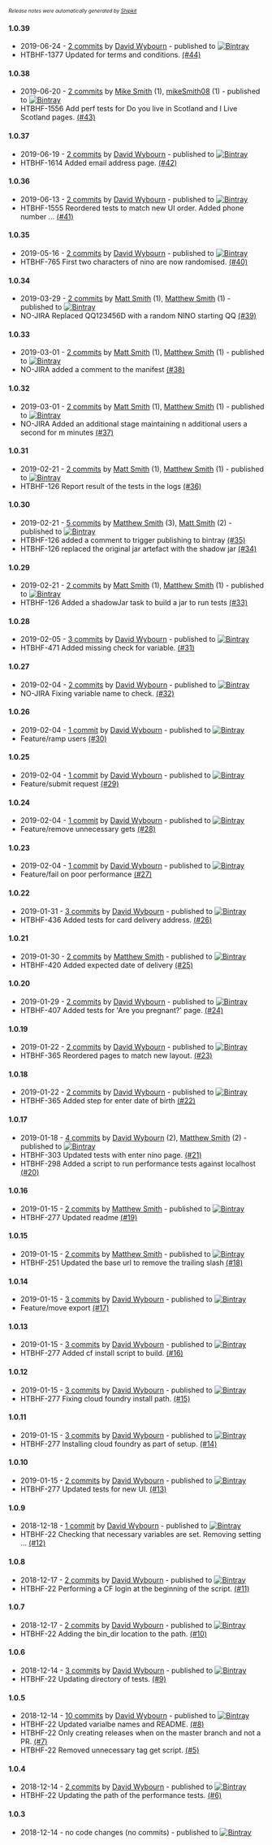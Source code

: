 <sup><sup>*Release notes were automatically generated by [Shipkit](http://shipkit.org/)*</sup></sup>

#### 1.0.39
 - 2019-06-24 - [2 commits](https://github.com/DepartmentOfHealth-htbhf/htbhf-performance-tests/compare/v1.0.38...v1.0.39) by [David Wybourn](https://github.com/dwybourn) - published to [![Bintray](https://img.shields.io/badge/Bintray-1.0.39-green.svg)](https://bintray.com/departmentofhealth-htbhf/maven/htbhf-performance-tests/1.0.39)
 - HTBHF-1377 Updated for terms and conditions. [(#44)](https://github.com/DepartmentOfHealth-htbhf/htbhf-performance-tests/pull/44)

#### 1.0.38
 - 2019-06-20 - [2 commits](https://github.com/DepartmentOfHealth-htbhf/htbhf-performance-tests/compare/v1.0.37...v1.0.38) by [Mike Smith](https://github.com/mikeSmith08) (1), [mikeSmith08](https://github.com/mikeSmith08) (1) - published to [![Bintray](https://img.shields.io/badge/Bintray-1.0.38-green.svg)](https://bintray.com/departmentofhealth-htbhf/maven/htbhf-performance-tests/1.0.38)
 - HTBHF-1556 Add perf tests for Do you live in Scotland and I Live Scotland pages. [(#43)](https://github.com/DepartmentOfHealth-htbhf/htbhf-performance-tests/pull/43)

#### 1.0.37
 - 2019-06-19 - [2 commits](https://github.com/DepartmentOfHealth-htbhf/htbhf-performance-tests/compare/v1.0.36...v1.0.37) by [David Wybourn](https://github.com/dwybourn) - published to [![Bintray](https://img.shields.io/badge/Bintray-1.0.37-green.svg)](https://bintray.com/departmentofhealth-htbhf/maven/htbhf-performance-tests/1.0.37)
 - HTBHF-1614 Added email address page. [(#42)](https://github.com/DepartmentOfHealth-htbhf/htbhf-performance-tests/pull/42)

#### 1.0.36
 - 2019-06-13 - [2 commits](https://github.com/DepartmentOfHealth-htbhf/htbhf-performance-tests/compare/v1.0.35...v1.0.36) by [David Wybourn](https://github.com/dwybourn) - published to [![Bintray](https://img.shields.io/badge/Bintray-1.0.36-green.svg)](https://bintray.com/departmentofhealth-htbhf/maven/htbhf-performance-tests/1.0.36)
 - HTBHF-1555 Reordered tests to match new UI order. Added phone number … [(#41)](https://github.com/DepartmentOfHealth-htbhf/htbhf-performance-tests/pull/41)

#### 1.0.35
 - 2019-05-16 - [2 commits](https://github.com/DepartmentOfHealth-htbhf/htbhf-performance-tests/compare/v1.0.34...v1.0.35) by [David Wybourn](https://github.com/dwybourn) - published to [![Bintray](https://img.shields.io/badge/Bintray-1.0.35-green.svg)](https://bintray.com/departmentofhealth-htbhf/maven/htbhf-performance-tests/1.0.35)
 - HTBHF-765 First two characters of nino are now randomised. [(#40)](https://github.com/DepartmentOfHealth-htbhf/htbhf-performance-tests/pull/40)

#### 1.0.34
 - 2019-03-29 - [2 commits](https://github.com/DepartmentOfHealth-htbhf/htbhf-performance-tests/compare/v1.0.33...v1.0.34) by [Matt Smith](https://github.com/YetAnotherMatt) (1), [Matthew Smith](https://github.com/YetAnotherMatt) (1) - published to [![Bintray](https://img.shields.io/badge/Bintray-1.0.34-green.svg)](https://bintray.com/departmentofhealth-htbhf/maven/htbhf-performance-tests/1.0.34)
 - NO-JIRA Replaced QQ123456D with a random NINO starting QQ [(#39)](https://github.com/DepartmentOfHealth-htbhf/htbhf-performance-tests/pull/39)

#### 1.0.33
 - 2019-03-01 - [2 commits](https://github.com/DepartmentOfHealth-htbhf/htbhf-performance-tests/compare/v1.0.32...v1.0.33) by [Matt Smith](https://github.com/YetAnotherMatt) (1), [Matthew Smith](https://github.com/YetAnotherMatt) (1) - published to [![Bintray](https://img.shields.io/badge/Bintray-1.0.33-green.svg)](https://bintray.com/departmentofhealth-htbhf/maven/htbhf-performance-tests/1.0.33)
 - NO-JIRA added a comment to the manifest [(#38)](https://github.com/DepartmentOfHealth-htbhf/htbhf-performance-tests/pull/38)

#### 1.0.32
 - 2019-03-01 - [2 commits](https://github.com/DepartmentOfHealth-htbhf/htbhf-performance-tests/compare/v1.0.31...v1.0.32) by [Matt Smith](https://github.com/YetAnotherMatt) (1), [Matthew Smith](https://github.com/YetAnotherMatt) (1) - published to [![Bintray](https://img.shields.io/badge/Bintray-1.0.32-green.svg)](https://bintray.com/departmentofhealth-htbhf/maven/htbhf-performance-tests/1.0.32)
 - NO-JIRA Added an additional stage maintaining n additional users a second for m minutes [(#37)](https://github.com/DepartmentOfHealth-htbhf/htbhf-performance-tests/pull/37)

#### 1.0.31
 - 2019-02-21 - [2 commits](https://github.com/DepartmentOfHealth-htbhf/htbhf-performance-tests/compare/v1.0.30...v1.0.31) by [Matt Smith](https://github.com/YetAnotherMatt) (1), [Matthew Smith](https://github.com/YetAnotherMatt) (1) - published to [![Bintray](https://img.shields.io/badge/Bintray-1.0.31-green.svg)](https://bintray.com/departmentofhealth-htbhf/maven/htbhf-performance-tests/1.0.31)
 - HTBHF-126 Report result of the tests in the logs [(#36)](https://github.com/DepartmentOfHealth-htbhf/htbhf-performance-tests/pull/36)

#### 1.0.30
 - 2019-02-21 - [5 commits](https://github.com/DepartmentOfHealth-htbhf/htbhf-performance-tests/compare/v1.0.29...v1.0.30) by [Matthew Smith](https://github.com/YetAnotherMatt) (3), [Matt Smith](https://github.com/YetAnotherMatt) (2) - published to [![Bintray](https://img.shields.io/badge/Bintray-1.0.30-green.svg)](https://bintray.com/departmentofhealth-htbhf/maven/htbhf-performance-tests/1.0.30)
 - HTBHF-126 added a comment to trigger publishing to bintray [(#35)](https://github.com/DepartmentOfHealth-htbhf/htbhf-performance-tests/pull/35)
 - HTBHF-126 replaced the original jar artefact with the shadow jar [(#34)](https://github.com/DepartmentOfHealth-htbhf/htbhf-performance-tests/pull/34)

#### 1.0.29
 - 2019-02-21 - [2 commits](https://github.com/DepartmentOfHealth-htbhf/htbhf-performance-tests/compare/v1.0.28...v1.0.29) by [Matt Smith](https://github.com/YetAnotherMatt) (1), [Matthew Smith](https://github.com/YetAnotherMatt) (1) - published to [![Bintray](https://img.shields.io/badge/Bintray-1.0.29-green.svg)](https://bintray.com/departmentofhealth-htbhf/maven/htbhf-performance-tests/1.0.29)
 - HTBHF-126 Added a shadowJar task to build a jar to run tests [(#33)](https://github.com/DepartmentOfHealth-htbhf/htbhf-performance-tests/pull/33)

#### 1.0.28
 - 2019-02-05 - [3 commits](https://github.com/DepartmentOfHealth-htbhf/htbhf-performance-tests/compare/v1.0.27...v1.0.28) by [David Wybourn](https://github.com/dwybourn) - published to [![Bintray](https://img.shields.io/badge/Bintray-1.0.28-green.svg)](https://bintray.com/departmentofhealth-htbhf/maven/htbhf-performance-tests/1.0.28)
 - HTBHF-471 Added missing check for variable. [(#31)](https://github.com/DepartmentOfHealth-htbhf/htbhf-performance-tests/pull/31)

#### 1.0.27
 - 2019-02-04 - [2 commits](https://github.com/DepartmentOfHealth-htbhf/htbhf-performance-tests/compare/v1.0.26...v1.0.27) by [David Wybourn](https://github.com/dwybourn) - published to [![Bintray](https://img.shields.io/badge/Bintray-1.0.27-green.svg)](https://bintray.com/departmentofhealth-htbhf/maven/htbhf-performance-tests/1.0.27)
 - NO-JIRA Fixing variable name to check. [(#32)](https://github.com/DepartmentOfHealth-htbhf/htbhf-performance-tests/pull/32)

#### 1.0.26
 - 2019-02-04 - [1 commit](https://github.com/DepartmentOfHealth-htbhf/htbhf-performance-tests/compare/v1.0.25...v1.0.26) by [David Wybourn](https://github.com/dwybourn) - published to [![Bintray](https://img.shields.io/badge/Bintray-1.0.26-green.svg)](https://bintray.com/departmentofhealth-htbhf/maven/htbhf-performance-tests/1.0.26)
 - Feature/ramp users [(#30)](https://github.com/DepartmentOfHealth-htbhf/htbhf-performance-tests/pull/30)

#### 1.0.25
 - 2019-02-04 - [1 commit](https://github.com/DepartmentOfHealth-htbhf/htbhf-performance-tests/compare/v1.0.24...v1.0.25) by [David Wybourn](https://github.com/dwybourn) - published to [![Bintray](https://img.shields.io/badge/Bintray-1.0.25-green.svg)](https://bintray.com/departmentofhealth-htbhf/maven/htbhf-performance-tests/1.0.25)
 - Feature/submit request [(#29)](https://github.com/DepartmentOfHealth-htbhf/htbhf-performance-tests/pull/29)

#### 1.0.24
 - 2019-02-04 - [1 commit](https://github.com/DepartmentOfHealth-htbhf/htbhf-performance-tests/compare/v1.0.23...v1.0.24) by [David Wybourn](https://github.com/dwybourn) - published to [![Bintray](https://img.shields.io/badge/Bintray-1.0.24-green.svg)](https://bintray.com/departmentofhealth-htbhf/maven/htbhf-performance-tests/1.0.24)
 - Feature/remove unnecessary gets [(#28)](https://github.com/DepartmentOfHealth-htbhf/htbhf-performance-tests/pull/28)

#### 1.0.23
 - 2019-02-04 - [1 commit](https://github.com/DepartmentOfHealth-htbhf/htbhf-performance-tests/compare/v1.0.22...v1.0.23) by [David Wybourn](https://github.com/dwybourn) - published to [![Bintray](https://img.shields.io/badge/Bintray-1.0.23-green.svg)](https://bintray.com/departmentofhealth-htbhf/maven/htbhf-performance-tests/1.0.23)
 - Feature/fail on poor performance [(#27)](https://github.com/DepartmentOfHealth-htbhf/htbhf-performance-tests/pull/27)

#### 1.0.22
 - 2019-01-31 - [3 commits](https://github.com/DepartmentOfHealth-htbhf/htbhf-performance-tests/compare/v1.0.21...v1.0.22) by [David Wybourn](https://github.com/dwybourn) - published to [![Bintray](https://img.shields.io/badge/Bintray-1.0.22-green.svg)](https://bintray.com/departmentofhealth-htbhf/maven/htbhf-performance-tests/1.0.22)
 - HTBHF-436 Added tests for card delivery address. [(#26)](https://github.com/DepartmentOfHealth-htbhf/htbhf-performance-tests/pull/26)

#### 1.0.21
 - 2019-01-30 - [2 commits](https://github.com/DepartmentOfHealth-htbhf/htbhf-performance-tests/compare/v1.0.20...v1.0.21) by [Matthew Smith](https://github.com/YetAnotherMatt) - published to [![Bintray](https://img.shields.io/badge/Bintray-1.0.21-green.svg)](https://bintray.com/departmentofhealth-htbhf/maven/htbhf-performance-tests/1.0.21)
 - HTBHF-420 Added expected date of delivery [(#25)](https://github.com/DepartmentOfHealth-htbhf/htbhf-performance-tests/pull/25)

#### 1.0.20
 - 2019-01-29 - [2 commits](https://github.com/DepartmentOfHealth-htbhf/htbhf-performance-tests/compare/v1.0.19...v1.0.20) by [David Wybourn](https://github.com/dwybourn) - published to [![Bintray](https://img.shields.io/badge/Bintray-1.0.20-green.svg)](https://bintray.com/departmentofhealth-htbhf/maven/htbhf-performance-tests/1.0.20)
 - HTBHF-407 Added tests for 'Are you pregnant?' page. [(#24)](https://github.com/DepartmentOfHealth-htbhf/htbhf-performance-tests/pull/24)

#### 1.0.19
 - 2019-01-22 - [2 commits](https://github.com/DepartmentOfHealth-htbhf/htbhf-performance-tests/compare/v1.0.18...v1.0.19) by [David Wybourn](https://github.com/dwybourn) - published to [![Bintray](https://img.shields.io/badge/Bintray-1.0.19-green.svg)](https://bintray.com/departmentofhealth-htbhf/maven/htbhf-performance-tests/1.0.19)
 - HTBHF-365 Reordered pages to match new layout. [(#23)](https://github.com/DepartmentOfHealth-htbhf/htbhf-performance-tests/pull/23)

#### 1.0.18
 - 2019-01-22 - [2 commits](https://github.com/DepartmentOfHealth-htbhf/htbhf-performance-tests/compare/v1.0.17...v1.0.18) by [David Wybourn](https://github.com/dwybourn) - published to [![Bintray](https://img.shields.io/badge/Bintray-1.0.18-green.svg)](https://bintray.com/departmentofhealth-htbhf/maven/htbhf-performance-tests/1.0.18)
 - HTBHF-365 Added step for enter date of birth [(#22)](https://github.com/DepartmentOfHealth-htbhf/htbhf-performance-tests/pull/22)

#### 1.0.17
 - 2019-01-18 - [4 commits](https://github.com/DepartmentOfHealth-htbhf/htbhf-performance-tests/compare/v1.0.16...v1.0.17) by [David Wybourn](https://github.com/dwybourn) (2), [Matthew Smith](https://github.com/YetAnotherMatt) (2) - published to [![Bintray](https://img.shields.io/badge/Bintray-1.0.17-green.svg)](https://bintray.com/departmentofhealth-htbhf/maven/htbhf-performance-tests/1.0.17)
 - HTBHF-303 Updated tests with enter nino page. [(#21)](https://github.com/DepartmentOfHealth-htbhf/htbhf-performance-tests/pull/21)
 - HTBHF-298 Added a script to run performance tests against localhost [(#20)](https://github.com/DepartmentOfHealth-htbhf/htbhf-performance-tests/pull/20)

#### 1.0.16
 - 2019-01-15 - [2 commits](https://github.com/DepartmentOfHealth-htbhf/htbhf-performance-tests/compare/v1.0.15...v1.0.16) by [Matthew Smith](https://github.com/YetAnotherMatt) - published to [![Bintray](https://img.shields.io/badge/Bintray-1.0.16-green.svg)](https://bintray.com/departmentofhealth-htbhf/maven/htbhf-performance-tests/1.0.16)
 - HTBHF-277 Updated readme [(#19)](https://github.com/DepartmentOfHealth-htbhf/htbhf-performance-tests/pull/19)

#### 1.0.15
 - 2019-01-15 - [2 commits](https://github.com/DepartmentOfHealth-htbhf/htbhf-performance-tests/compare/v1.0.14...v1.0.15) by [Matthew Smith](https://github.com/YetAnotherMatt) - published to [![Bintray](https://img.shields.io/badge/Bintray-1.0.15-green.svg)](https://bintray.com/departmentofhealth-htbhf/maven/htbhf-performance-tests/1.0.15)
 - HTBHF-251 Updated the base url to remove the trailing slash [(#18)](https://github.com/DepartmentOfHealth-htbhf/htbhf-performance-tests/pull/18)

#### 1.0.14
 - 2019-01-15 - [3 commits](https://github.com/DepartmentOfHealth-htbhf/htbhf-performance-tests/compare/v1.0.13...v1.0.14) by [David Wybourn](https://github.com/dwybourn) - published to [![Bintray](https://img.shields.io/badge/Bintray-1.0.14-green.svg)](https://bintray.com/departmentofhealth-htbhf/maven/htbhf-performance-tests/1.0.14)
 - Feature/move export [(#17)](https://github.com/DepartmentOfHealth-htbhf/htbhf-performance-tests/pull/17)

#### 1.0.13
 - 2019-01-15 - [3 commits](https://github.com/DepartmentOfHealth-htbhf/htbhf-performance-tests/compare/v1.0.12...v1.0.13) by [David Wybourn](https://github.com/dwybourn) - published to [![Bintray](https://img.shields.io/badge/Bintray-1.0.13-green.svg)](https://bintray.com/departmentofhealth-htbhf/maven/htbhf-performance-tests/1.0.13)
 - HTBHF-277 Added cf install script to build. [(#16)](https://github.com/DepartmentOfHealth-htbhf/htbhf-performance-tests/pull/16)

#### 1.0.12
 - 2019-01-15 - [3 commits](https://github.com/DepartmentOfHealth-htbhf/htbhf-performance-tests/compare/v1.0.11...v1.0.12) by [David Wybourn](https://github.com/dwybourn) - published to [![Bintray](https://img.shields.io/badge/Bintray-1.0.12-green.svg)](https://bintray.com/departmentofhealth-htbhf/maven/htbhf-performance-tests/1.0.12)
 - HTBHF-277 Fixing cloud foundry install path. [(#15)](https://github.com/DepartmentOfHealth-htbhf/htbhf-performance-tests/pull/15)

#### 1.0.11
 - 2019-01-15 - [3 commits](https://github.com/DepartmentOfHealth-htbhf/htbhf-performance-tests/compare/v1.0.10...v1.0.11) by [David Wybourn](https://github.com/dwybourn) - published to [![Bintray](https://img.shields.io/badge/Bintray-1.0.11-green.svg)](https://bintray.com/departmentofhealth-htbhf/maven/htbhf-performance-tests/1.0.11)
 - HTBHF-277 Installing cloud foundry as part of setup. [(#14)](https://github.com/DepartmentOfHealth-htbhf/htbhf-performance-tests/pull/14)

#### 1.0.10
 - 2019-01-15 - [2 commits](https://github.com/DepartmentOfHealth-htbhf/htbhf-performance-tests/compare/v1.0.9...v1.0.10) by [David Wybourn](https://github.com/dwybourn) - published to [![Bintray](https://img.shields.io/badge/Bintray-1.0.10-green.svg)](https://bintray.com/departmentofhealth-htbhf/maven/htbhf-performance-tests/1.0.10)
 - HTBHF-277 Updated tests for new UI. [(#13)](https://github.com/DepartmentOfHealth-htbhf/htbhf-performance-tests/pull/13)

#### 1.0.9
 - 2018-12-18 - [1 commit](https://github.com/DepartmentOfHealth-htbhf/htbhf-performance-tests/compare/v1.0.8...v1.0.9) by [David Wybourn](https://github.com/dwybourn) - published to [![Bintray](https://img.shields.io/badge/Bintray-1.0.9-green.svg)](https://bintray.com/departmentofhealth-htbhf/maven/htbhf-performance-tests/1.0.9)
 - HTBHF-22 Checking that necessary variables are set. Removing setting … [(#12)](https://github.com/DepartmentOfHealth-htbhf/htbhf-performance-tests/pull/12)

#### 1.0.8
 - 2018-12-17 - [2 commits](https://github.com/DepartmentOfHealth-htbhf/htbhf-performance-tests/compare/v1.0.7...v1.0.8) by [David Wybourn](https://github.com/dwybourn) - published to [![Bintray](https://img.shields.io/badge/Bintray-1.0.8-green.svg)](https://bintray.com/departmentofhealth-htbhf/maven/htbhf-performance-tests/1.0.8)
 - HTBHF-22 Performing a CF login at the beginning of the script. [(#11)](https://github.com/DepartmentOfHealth-htbhf/htbhf-performance-tests/pull/11)

#### 1.0.7
 - 2018-12-17 - [2 commits](https://github.com/DepartmentOfHealth-htbhf/htbhf-performance-tests/compare/v1.0.6...v1.0.7) by [David Wybourn](https://github.com/dwybourn) - published to [![Bintray](https://img.shields.io/badge/Bintray-1.0.7-green.svg)](https://bintray.com/departmentofhealth-htbhf/maven/htbhf-performance-tests/1.0.7)
 - HTBHF-22 Adding the bin_dir location to the path. [(#10)](https://github.com/DepartmentOfHealth-htbhf/htbhf-performance-tests/pull/10)

#### 1.0.6
 - 2018-12-14 - [3 commits](https://github.com/DepartmentOfHealth-htbhf/htbhf-performance-tests/compare/v1.0.5...v1.0.6) by [David Wybourn](https://github.com/dwybourn) - published to [![Bintray](https://img.shields.io/badge/Bintray-1.0.6-green.svg)](https://bintray.com/departmentofhealth-htbhf/maven/htbhf-performance-tests/1.0.6)
 - HTBHF-22 Updating directory of tests. [(#9)](https://github.com/DepartmentOfHealth-htbhf/htbhf-performance-tests/pull/9)

#### 1.0.5
 - 2018-12-14 - [10 commits](https://github.com/DepartmentOfHealth-htbhf/htbhf-performance-tests/compare/v1.0.4...v1.0.5) by [David Wybourn](https://github.com/dwybourn) - published to [![Bintray](https://img.shields.io/badge/Bintray-1.0.5-green.svg)](https://bintray.com/departmentofhealth-htbhf/maven/htbhf-performance-tests/1.0.5)
 - HTBHF-22 Updated varialbe names and README. [(#8)](https://github.com/DepartmentOfHealth-htbhf/htbhf-performance-tests/pull/8)
 - HTBHF-22 Only creating releases when on the master branch and not a PR. [(#7)](https://github.com/DepartmentOfHealth-htbhf/htbhf-performance-tests/pull/7)
 - HTBHF-22 Removed unnecessary tag get script. [(#5)](https://github.com/DepartmentOfHealth-htbhf/htbhf-performance-tests/pull/5)

#### 1.0.4
 - 2018-12-14 - [2 commits](https://github.com/DepartmentOfHealth-htbhf/htbhf-performance-tests/compare/v1.0.3...v1.0.4) by [David Wybourn](https://github.com/dwybourn) - published to [![Bintray](https://img.shields.io/badge/Bintray-1.0.4-green.svg)](https://bintray.com/departmentofhealth-htbhf/maven/htbhf-performance-tests/1.0.4)
 - HTBHF-22 Updating the path of the performance tests. [(#6)](https://github.com/DepartmentOfHealth-htbhf/htbhf-performance-tests/pull/6)

#### 1.0.3
 - 2018-12-14 - no code changes (no commits) - published to [![Bintray](https://img.shields.io/badge/Bintray-1.0.3-green.svg)](https://bintray.com/departmentofhealth-htbhf/maven/htbhf-performance-tests/1.0.3)

